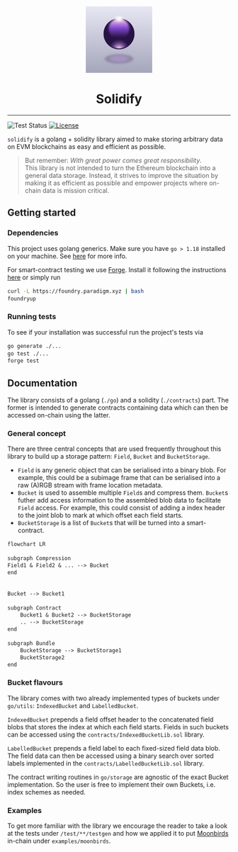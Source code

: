<p align="center">
  <img alt="solidify logo" src="logo.png" height="150" />
  <h1 align="center">Solidify</h3>
</p>

---
![Test Status](https://github.com/proofxyz/solidify/workflows/test/badge.svg)
[![License](https://img.shields.io/github/license/proofxyz/solidify)](/LICENSE)

`solidify` is a golang + solidity library aimed to make storing arbitrary data on EVM blockchains as easy and efficient as possible.

> But remember: *With great power comes great responsibility*.  
This library is not intended to turn the Ethereum blockchain into a general data storage.
Instead, it strives to improve the situation by making it as efficient as possible and empower projects where on-chain data is mission critical. 


## Getting started

### Dependencies

This project uses golang generics.
Make sure you have `go > 1.18` installed on your machine.
See [here](https://go.dev/doc/install) for more info.

For smart-contract testing we use [Forge](https://book.getfoundry.sh/).
Install it following the instructions [here](https://book.getfoundry.sh/getting-started/installation) or simply run

```bash
curl -L https://foundry.paradigm.xyz | bash
foundryup
```

### Running tests

To see if your installation was successful run the project's tests via

```bash
go generate ./...
go test ./...
forge test
```

## Documentation

The library consists of a golang (`./go`) and a solidity (`./contracts`) part.
The former is intended to generate contracts containing data which can then be accessed on-chain using the latter.

### General concept

There are three central concepts that are used frequently throughout this library to build up a storage pattern: `Field`, `Bucket` and `BucketStorage`.

- `Field` is any generic object that can be serialised into a binary blob. For example, this could be a subimage frame that can be serialised into a raw (A)RGB stream with frame location metadata.  
- `Bucket` is used to assemble multiple `Field`s and compress them. `Bucket`s futher add access information to the  assembled blob data to facilitate `Field` access. For example, this could consist of adding a index header to the joint blob to mark at which offset each field starts.  
- `BucketStorage` is a list of `Bucket`s that will be turned into a smart-contract. 


```mermaid
flowchart LR 

subgraph Compression
Field1 & Field2 & ... --> Bucket
end


Bucket --> Bucket1

subgraph Contract
    Bucket1 & Bucket2 --> BucketStorage
    .. --> BucketStorage
end

subgraph Bundle
    BucketStorage --> BucketStorage1
    BucketStorage2
end
```

### Bucket flavours

The library comes with two already implemented types of buckets under `go/utils`: `IndexedBucket` and `LabelledBucket`.

`IndexedBucket` prepends a field offset header to the concatenated field blobs that stores the index at which each field starts.
Fields in such buckets can be accessed using the `contracts/IndexedBucketLib.sol` library.

`LabelledBucket` prepends a field label to each fixed-sized field data blob.
The field data can then be accessed using a binary search over sorted labels implemented in the `contracts/LabelledBucketLib.sol` library.

The contract writing routines in `go/storage` are agnostic of the exact Bucket implementation.
So the user is free to implement their own Buckets, i.e. index schemes as needed.

### Examples

To get more familiar with the library we encourage the reader to take a look at the tests under `/test/**/testgen` and how we applied it to put [Moonbirds](https://moonbirds.xyz) in-chain under `examples/moonbirds`. 